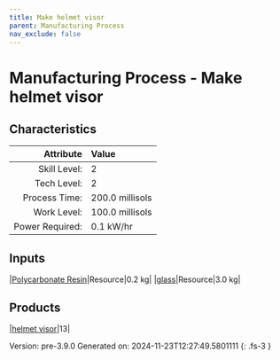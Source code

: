 ```yaml
---
title: Make helmet visor
parent: Manufacturing Process
nav_exclude: false
---
```

# Manufacturing Process - Make helmet visor


## Characteristics

| Attribute      | Value |
|--------:|:------|
|Skill Level:|2|
|Tech Level:|2|
|Process Time:|200.0 millisols|
|Work Level:|100.0 millisols|
|Power Required:|0.1 kW/hr|

## Inputs

|[Polycarbonate Resin](../resource/polycarbonate-resin.html)|Resource|0.2 kg|
|[glass](../resource/glass.html)|Resource|3.0 kg|

## Products

|[helmet visor](../part/helmet-visor.html)|13|


Version: pre-3.9.0 Generated on: 2024-11-23T12:27:49.5801111
{: .fs-3 }

